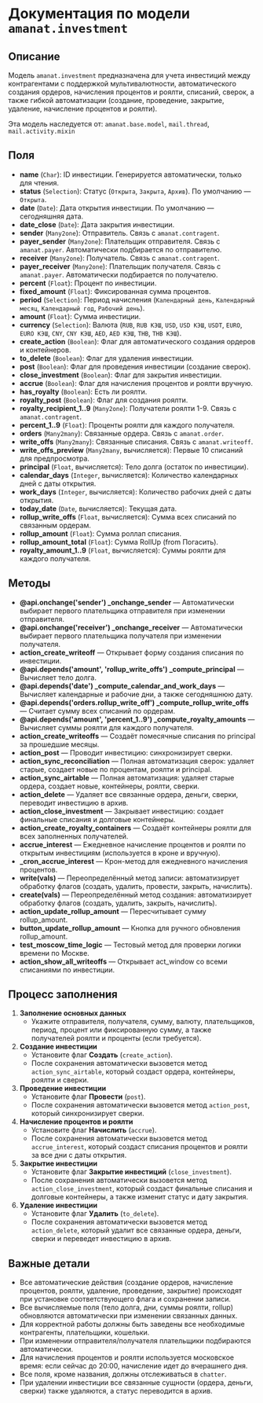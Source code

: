 # Документация по модели `amanat.investment`

## Описание
Модель `amanat.investment` предназначена для учета инвестиций между контрагентами с поддержкой мультивалютности, автоматического создания ордеров, начисления процентов и роялти, списаний, сверок, а также гибкой автоматизации (создание, проведение, закрытие, удаление, начисление процентов и роялти).

Эта модель наследуется от: `amanat.base.model`, `mail.thread`, `mail.activity.mixin`

## Поля
- **name** (`Char`): ID инвестиции. Генерируется автоматически, только для чтения.
- **status** (`Selection`): Статус (`Открыта`, `Закрыта`, `Архив`). По умолчанию — `Открыта`.
- **date** (`Date`): Дата открытия инвестиции. По умолчанию — сегодняшняя дата.
- **date_close** (`Date`): Дата закрытия инвестиции.
- **sender** (`Many2one`): Отправитель. Связь с `amanat.contragent`.
- **payer_sender** (`Many2one`): Плательщик отправителя. Связь с `amanat.payer`. Автоматически подбирается по отправителю.
- **receiver** (`Many2one`): Получатель. Связь с `amanat.contragent`.
- **payer_receiver** (`Many2one`): Плательщик получателя. Связь с `amanat.payer`. Автоматически подбирается по получателю.
- **percent** (`Float`): Процент по инвестиции.
- **fixed_amount** (`Float`): Фиксированная сумма процентов.
- **period** (`Selection`): Период начисления (`Календарный день`, `Календарный месяц`, `Календарный год`, `Рабочий день`).
- **amount** (`Float`): Сумма инвестиции.
- **currency** (`Selection`): Валюта (`RUB`, `RUB КЭШ`, `USD`, `USD КЭШ`, `USDT`, `EURO`, `EURO КЭШ`, `CNY`, `CNY КЭШ`, `AED`, `AED КЭШ`, `THB`, `THB КЭШ`).
- **create_action** (`Boolean`): Флаг для автоматического создания ордеров и контейнеров.
- **to_delete** (`Boolean`): Флаг для удаления инвестиции.
- **post** (`Boolean`): Флаг для проведения инвестиции (создание сверок).
- **close_investment** (`Boolean`): Флаг для закрытия инвестиции.
- **accrue** (`Boolean`): Флаг для начисления процентов и роялти вручную.
- **has_royalty** (`Boolean`): Есть ли роялти.
- **royalty_post** (`Boolean`): Флаг для создания роялти.
- **royalty_recipient_1..9** (`Many2one`): Получатели роялти 1-9. Связь с `amanat.contragent`.
- **percent_1..9** (`Float`): Проценты роялти для каждого получателя.
- **orders** (`Many2many`): Связанные ордера. Связь с `amanat.order`.
- **write_offs** (`Many2many`): Связанные списания. Связь с `amanat.writeoff`.
- **write_offs_preview** (`Many2many`, вычисляется): Первые 10 списаний для предпросмотра.
- **principal** (`Float`, вычисляется): Тело долга (остаток по инвестиции).
- **calendar_days** (`Integer`, вычисляется): Количество календарных дней с даты открытия.
- **work_days** (`Integer`, вычисляется): Количество рабочих дней с даты открытия.
- **today_date** (`Date`, вычисляется): Текущая дата.
- **rollup_write_offs** (`Float`, вычисляется): Сумма всех списаний по связанным ордерам.
- **rollup_amount** (`Float`): Сумма роллап списания.
- **rollup_amount_total** (`Float`): Сумма RollUp (from Погасить).
- **royalty_amount_1..9** (`Float`, вычисляется): Суммы роялти для каждого получателя.

## Методы
- **@api.onchange('sender') _onchange_sender** — Автоматически выбирает первого плательщика отправителя при изменении отправителя.
- **@api.onchange('receiver') _onchange_receiver** — Автоматически выбирает первого плательщика получателя при изменении получателя.
- **action_create_writeoff** — Открывает форму создания списания по инвестиции.
- **@api.depends('amount', 'rollup_write_offs') _compute_principal** — Вычисляет тело долга.
- **@api.depends('date') _compute_calendar_and_work_days** — Вычисляет календарные и рабочие дни, а также сегодняшнюю дату.
- **@api.depends('orders.rollup_write_off') _compute_rollup_write_offs** — Считает сумму всех списаний по ордерам.
- **@api.depends('amount', 'percent_1..9') _compute_royalty_amounts** — Вычисляет суммы роялти для каждого получателя.
- **action_create_writeoffs** — Создаёт помесячные списания по principal за прошедшие месяцы.
- **action_post** — Проводит инвестицию: синхронизирует сверки.
- **action_sync_reconciliation** — Полная автоматизация сверок: удаляет старые, создает новые по процентам, роялти и principal.
- **action_sync_airtable** — Полная автоматизация: удаляет старые ордера, создает новые, контейнеры, роялти, сверки.
- **action_delete** — Удаляет все связанные ордера, деньги, сверки, переводит инвестицию в архив.
- **action_close_investment** — Закрывает инвестицию: создает финальные списания и долговые контейнеры.
- **action_create_royalty_containers** — Создаёт контейнеры роялти для всех заполненных получателей.
- **accrue_interest** — Ежедневное начисление процентов и роялти по открытым инвестициям (используется в кроне и вручную).
- **_cron_accrue_interest** — Крон-метод для ежедневного начисления процентов.
- **write(vals)** — Переопределённый метод записи: автоматизирует обработку флагов (создать, удалить, провести, закрыть, начислить).
- **create(vals)** — Переопределённый метод создания: автоматизирует обработку флагов (создать, удалить, закрыть, начислить).
- **action_update_rollup_amount** — Пересчитывает сумму rollup_amount.
- **button_update_rollup_amount** — Кнопка для ручного обновления rollup_amount.
- **test_moscow_time_logic** — Тестовый метод для проверки логики времени по Москве.
- **action_show_all_writeoffs** — Открывает act_window со всеми списаниями по инвестиции.

## Процесс заполнения
1. **Заполнение основных данных**
    - Укажите отправителя, получателя, сумму, валюту, плательщиков, период, процент или фиксированную сумму, а также получателей роялти и проценты (если требуется).
2. **Создание инвестиции**
    - Установите флаг **Создать** (`create_action`).
    - После сохранения автоматически вызовется метод `action_sync_airtable`, который создаст ордера, контейнеры, роялти и сверки.
3. **Проведение инвестиции**
    - Установите флаг **Провести** (`post`).
    - После сохранения автоматически вызовется метод `action_post`, который синхронизирует сверки.
4. **Начисление процентов и роялти**
    - Установите флаг **Начислить** (`accrue`).
    - После сохранения автоматически вызовется метод `accrue_interest`, который создаст списания процентов и роялти за все дни с даты открытия.
5. **Закрытие инвестиции**
    - Установите флаг **Закрытие инвестиций** (`close_investment`).
    - После сохранения автоматически вызовется метод `action_close_investment`, который создаст финальные списания и долговые контейнеры, а также изменит статус и дату закрытия.
6. **Удаление инвестиции**
    - Установите флаг **Удалить** (`to_delete`).
    - После сохранения автоматически вызовется метод `action_delete`, который удалит все связанные ордера, деньги, сверки и переведет инвестицию в архив.

## Важные детали
- Все автоматические действия (создание ордеров, начисление процентов, роялти, удаление, проведение, закрытие) происходят при установке соответствующего флага и сохранении записи.
- Все вычисляемые поля (тело долга, дни, суммы роялти, rollup) обновляются автоматически при изменении связанных данных.
- Для корректной работы должны быть заведены все необходимые контрагенты, плательщики, кошельки.
- При изменении отправителя/получателя плательщики подбираются автоматически.
- Для начисления процентов и роялти используется московское время: если сейчас до 20:00, начисление идет до вчерашнего дня.
- Все поля, кроме названия, должны отслеживаться в `chatter`.
- При удалении инвестиции все связанные сущности (ордера, деньги, сверки) также удаляются, а статус переводится в архив. 